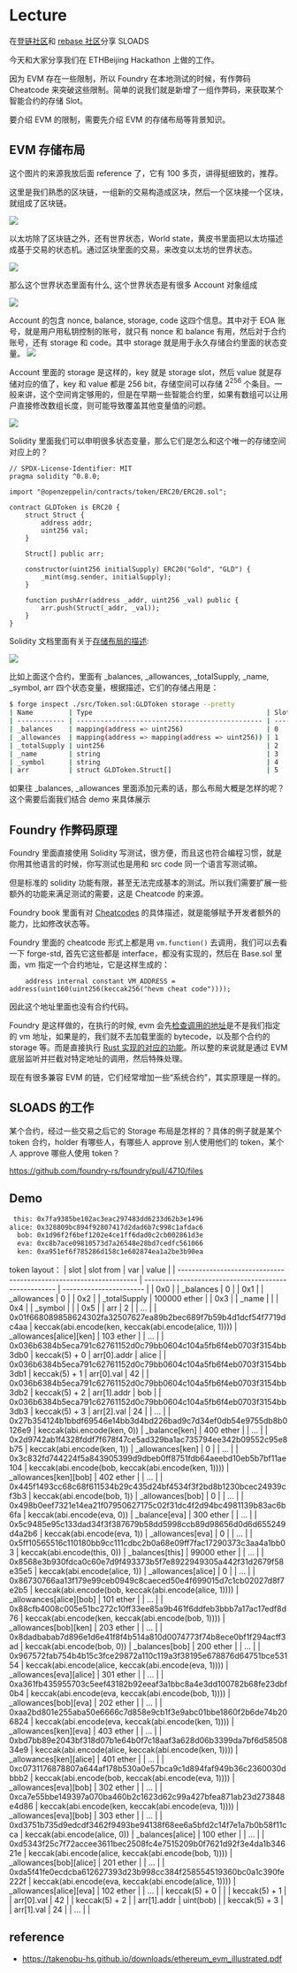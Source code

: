 # Lecture

在[登链社区](https://learnblockchain.cn/)和 [rebase 社区](https://github.com/rebase-network)分享 SLOADS


今天和大家分享我们在 ETHBeijing Hackathon 上做的工作。

因为 EVM 存在一些限制，所以 Foundry 在本地测试的时候，有作弊码 Cheatcode 来突破这些限制。简单的说我们就是新增了一组作弊码，来获取某个智能合约的存储 Slot。

要介绍 EVM 的限制，需要先介绍 EVM 的存储布局等背景知识。
## EVM 存储布局

这个图片的来源我放后面 reference 了，它有 100 多页，讲得挺细致的，推荐。

这里是我们熟悉的区块链，一组新的交易构造成区块，然后一个区块接一个区块，就组成了区块链。

![](img/Blockchain.png)


以太坊除了区块链之外，还有世界状态，World state，黄皮书里面把以太坊描述成基于交易的状态机。通过区块里面的交易，来改变以太坊的世界状态。

![](img/statechain.png)


那么这个世界状态里面有什么, 这个世界状态是有很多 Account 对象组成

![](img/account.png)


Account 的包含 nonce, balance, storage, code 这四个信息。其中对于 EOA 账号，就是用户用私钥控制的账号，就只有 nonce 和 balance 有用，然后对于合约账号，还有 storage 和 code。其中 storage 就是用于永久存储合约里面的状态变量。
![](img/two_account.png)

Account 里面的 storage 是这样的，key 就是 storage slot，然后 value 就是存储对应的值了，key 和 value 都是 256 bit，存储空间可以存储 $2^{256}$ 个条目。一般来讲，这个空间肯定够用的，但是在早期一些智能合约里，如果有数组可以让用户直接修改数组长度，则可能导致覆盖其他变量值的问题。

![](img/storage.png)

Solidity 里面我们可以申明很多状态变量，那么它们是怎么和这个唯一的存储空间对应上的？

```solidity
// SPDX-License-Identifier: MIT
pragma solidity ^0.8.0;

import "@openzeppelin/contracts/token/ERC20/ERC20.sol";

contract GLDToken is ERC20 {
    struct Struct {
        address addr;
        uint256 val;
    }

    Struct[] public arr;

    constructor(uint256 initialSupply) ERC20("Gold", "GLD") {
        _mint(msg.sender, initialSupply);
    }

    function pushArr(address _addr, uint256 _val) public {
        arr.push(Struct(_addr, _val));
    }
}
```

Solidity 文档里面有关于[存储布局的描述](https://docs.soliditylang.org/en/develop/internals/layout_in_storage.html):

![](img/storage_layout.png)

比如上面这个合约，里面有 _balances, _allowances, _totalSupply, _name, _symbol, arr 四个状态变量，根据描述，它们的存储占用是：

```sh
$ forge inspect ./src/Token.sol:GLDToken storage --pretty
| Name         | Type                                            | Slot | Offset | Bytes | Contract               |
| ------------ | ----------------------------------------------- | ---- | ------ | ----- | ---------------------- |
| _balances    | mapping(address => uint256)                     | 0    | 0      | 32    | src/Token.sol:GLDToken |
| _allowances  | mapping(address => mapping(address => uint256)) | 1    | 0      | 32    | src/Token.sol:GLDToken |
| _totalSupply | uint256                                         | 2    | 0      | 32    | src/Token.sol:GLDToken |
| _name        | string                                          | 3    | 0      | 32    | src/Token.sol:GLDToken |
| _symbol      | string                                          | 4    | 0      | 32    | src/Token.sol:GLDToken |
| arr          | struct GLDToken.Struct[]                        | 5    | 0      | 32    | src/Token.sol:GLDToken |

```

如果往 _balances, _allowances 里面添加元素的话，那么布局大概是怎样的呢？这个需要后面我们结合 demo 来具体展示


## Foundry 作弊码原理

Foundry 里面直接使用 Solidity 写测试，很方便，而且这也符合编程习惯，就是你用其他语言的时候，你写测试也是用和 src code 同一个语言写测试嘛。

但是标准的 solidity 功能有限，甚至无法完成基本的测试。所以我们需要扩展一些额外的功能来满足测试的需要，这是 Cheatcode 的来源。

Foundry book 里面有对 [Cheatcodes](https://book.getfoundry.sh/forge/cheatcodes) 的具体描述，就是能够赋予开发者额外的能力，比如修改状态等。

Foundry 里面的 cheatcode 形式上都是用 `vm.function()` 去调用，我们可以去看一下 forge-std, 首先它这些都是 interface，都没有实现的，然后在 Base.sol 里面，vm 指定一个合约地址，它是这样生成的：
```solidity
    address internal constant VM_ADDRESS = address(uint160(uint256(keccak256("hevm cheat code"))));
```

因此这个地址里面也没有合约代码。


Foundry 是这样做的，在执行的时候, evm 会先[检查调用的地址](https://github.com/foundry-rs/foundry/blob/master/evm/src/executor/inspector/cheatcodes/mod.rs#L537-L542)是不是我们指定的 vm 地址，如果是的，我们就不去加载里面的 bytecode，以及那个合约的 storage 等。而是直接执行 [Rust 实现的对应的功能](https://github.com/foundry-rs/foundry/blob/master/evm/src/executor/inspector/cheatcodes/env.rs#L217)。所以整的来说就是通过 EVM 底层监听并拦截对特定地址的调用，然后特殊处理。

现在有很多兼容 EVM 的链，它们经常增加一些“系统合约”，其实原理是一样的。

## SLOADS 的工作

某个合约，经过一些交易之后它的 Storage 布局是怎样的？具体的例子就是某个 token 合约，holder 有哪些人，有哪些人 approve 别人使用他们的 token，某个人 approve 哪些人使用 token？

https://github.com/foundry-rs/foundry/pull/4710/files

## Demo

```sh
 this: 0x7fa9385be102ac3eac297483dd6233d62b3e1496
alice: 0x328809bc894f92807417d2dad6b7c998c1afdac6
  bob: 0x1d96f2f6bef1202e4ce1ff6dad0c2cb002861d3e
  eva: 0xc8b7ace09810573d7a26548e28bd7cedfc561066
  ken: 0xa951ef6f785286d158c1e602874ea1a2be3b90ea
```



token layout：
| slot                                                               | slot from                                             | var                     | value        |
| ------------------------------------------------------------------ | ----------------------------------------------------- | ----------------------- |
| 0x0                                                                |                                                       | _balances               | 0            |
| 0x1                                                                |                                                       | _allowances             | 0            |
| 0x2                                                                |                                                       | _totalSupply            | 100000 ether |
| 0x3                                                                |                                                       | _name                   |              |
| 0x4                                                                |                                                       | _symbol                 |              |
| 0x5                                                                |                                                       | arr                     | 2            |
| ...                                                                |
| 0x01f668089858624302fa32507627ea89b2bec689f7b59b4d1dcf54f7719dc4aa | keccak(abi.encode(ken, keccak(abi.encode(alice, 1)))) | _allowances[alice][ken] | 103 ether    |
| ...                                                                |
| 0x036b6384b5eca791c62761152d0c79bb0604c104a5fb6f4eb0703f3154bb3db0 | keccak(5) + 0                                         | arr[0].addr             | alice        |
| 0x036b6384b5eca791c62761152d0c79bb0604c104a5fb6f4eb0703f3154bb3db1 | keccak(5) + 1                                         | arr[0].val              | 42           |
| 0x036b6384b5eca791c62761152d0c79bb0604c104a5fb6f4eb0703f3154bb3db2 | keccak(5) + 2                                         | arr[1].addr             | bob          |
| 0x036b6384b5eca791c62761152d0c79bb0604c104a5fb6f4eb0703f3154bb3db3 | keccak(5) + 3                                         | arr[2].val              | 24           |
| ...                                                                |
| 0x27b354124b1bbdf69546e14bb3d4bd226bad9c7d34ef0db54e9755db8b0126e9 | keccak(abi.encode(ken, 0))                            | _balance[ken]           | 400 ether    |
| ...                                                                |
| 0x2d9742ab1f4328fddf7f678f47ce5ad329ba1ac735794ee342b09552c95e8b75 | keccak(abi.encode(ken, 1))                            | _allowances[ken]        | 0            |
| ...                                                                |
| 0x3c832fd744224f5a843905399d9dbeb0ff8751fdb64aeebd10eb5b7bf11ae104 | keccak(abi.encode(bob, keccak(abi.encode(ken, 1))))   | _allowances[ken][bob]   | 402  ether   |
| ...                                                                |
| 0x445f1493cc68c68f611534b29c435d24bf4534f3f2bd8b1230bcec24939cf3b3 | keccak(abi.encode(bob, 1))                            | _allowances[bob]        | 0            |
| ...                                                                |
| 0x498b0eef7321e14ea21f07950627175c02f31dc4f2d94bc4981139b83ac6b6fa | keccak(abi.encode(eva, 0))                            | _balance[eva]           | 300 ether    |
| ...                                                                |
| 0x5c9485e95c133dad34f3f387679b58dd5998ccb89d98656d0d6d655249d4a2b6 | keccak(abi.encode(eva, 1))                            | _allowances[eva]        | 0            |
| ...                                                                |
| 0x5ff10565516c110180bb9cc111cdbc2b0a68e09ff7fac17290373c3aa4a1bb03 | keccak(abi.encode(this, 0))                           | _balances[this]         | 99000 ether  |
| ...                                                                |
| 0x8568e3b930fdca0c60e7d9f493373b5f7e8922949305a442f31d2679f58e35e5 | keccak(abi.encode(alice, 1))                          | _allowances[alice]      | 0            |
| ...                                                                |
| 0x86730766aa13f179e99ceb0949c8caeced50e4f699015d7c1cb02027d8f7e2b5 | keccak(abi.encode(bob, keccak(abi.encode(alice, 1)))) | _allowances[alice][bob] | 101  ether   |
| ...                                                                |
| 0x88cfb4008c005e51bc272c10ff33ee85a9b461f6ddfeb3bbb7a17ac17edf8d76 | keccak(abi.encode(ken, keccak(abi.encode(bob, 1))))   | _allowances[bob][ken]   | 203  ether   |
| ...                                                                |
| 0x8dadbabab7d896e1d6e41f8f4b514a810d0074773f74b8ece0bf1f294acff3ad | keccak(abi.encode(bob, 0))                            | _balances[bob]          | 200 ether    |
| ...                                                                |
| 0x967572fab754b4b15c3fce29872a110c119a3f38195e678876d64751bce53154 | keccak(abi.encode(alice, keccak(abi.encode(eva, 1)))) | _allowances[eva][alice] | 301 ether    |
| ...                                                                |
| 0xa361fb435955703c5eef43182b92eeaf3a1bbc8a4e3dd100782b68fe23dbf0b4 | keccak(abi.encode(eva, keccak(abi.encode(bob, 1))))   | _allowances[bob][eva]   | 202  ether   |
| ...                                                                |
| 0xaa2bd801e255aba50e6666c7d858e9cb1f3e9abc01bbe1860f2b6de74b206824 | keccak(abi.encode(eva, keccak(abi.encode(ken, 1))))   | _allowances[ken][eva]   | 403  ether   |
| ...                                                                |
| 0xbd7bb89e2043bf318d07b1e64b0f7c18aaf3a628d06b3399da7bf6d5850834e9 | keccak(abi.encode(alice, keccak(abi.encode(ken, 1)))) | _allowances[ken][alice] | 401  ether   |
| ...                                                                |
| 0xc0731176878807a644af178b530a0e57bca9c1d894faf949b36c2360030dbbb2 | keccak(abi.encode(bob, keccak(abi.encode(eva, 1))))   | _allowances[eva][bob]   | 302  ether   |
| ...                                                                |
| 0xca7e55bbe149397a070ba460b2c1623d62c99a427bfea871ab23d273848e4d86 | keccak(abi.encode(ken, keccak(abi.encode(eva, 1))))   | _allowances[eva][bob]   | 303  ether   |
| ...                                                                |
| 0xd3751b735d9edcdf3462f9493be94138f68ee6a5bfd2c14f7e1a7b0b58f11cca | keccak(abi.encode(alice, 0))                          | _balances[alice]        | 100 ether    |
| ...                                                                |
| 0xd5343f25c7f72accee3611bec2508fc4e7515209b0f7621d92f3e4da1b34621e | keccak(abi.encode(alice, keccak(abi.encode(bob, 1)))) | _allowances[bob][alice] | 201  ether   |
| ...                                                                |
| 0xda5f41fe0ecdcba612627393d23b998cc384f258554519360bc0a1c390fe222f | keccak(abi.encode(eva, keccak(abi.encode(alice, 1)))) | _allowances[alice][eva] | 102 ether    |
| ...                                                                |
| keccak(5) + 0                                                      |                                                       |
| keccak(5) + 1                                                      |                                                       | arr[0].val              | 42           |
| keccak(5) + 2                                                      |                                                       | arr[1].addr             | uint(bob)    |
| keccak(5) + 3                                                      |                                                       | arr[1].val              | 24           |
| ...                                                                |                                                       |



## reference
* https://takenobu-hs.github.io/downloads/ethereum_evm_illustrated.pdf